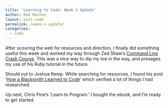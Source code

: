 ```yaml
---
title: 'Learning to Code: Week 1 Update'
author: Rod Machen
layout: post-code
permalink: /week-1-update/
categories:
  - Code
---
```

After scouring the web for resources and direction, I finally did something useful this week and worked my way through Zed Shaw&#8217;s [Command Line Crash Course][1]. This was a nice way to dip my toe in the way, and presages my use of his Ruby tutorial in the future.

Should out to Joshua Kemp. While searching for resources, I found his post &#8216;[How a Blacksmith Learned to Code][2]&#8216; which verified a lot of things I had researched.

Up next, Chris Pine&#8217;s &#8216;Learn to Program.&#8217; I bought the ebook, and I&#8217;m ready to get started.

 [1]: http://cli.learncodethehardway.org/
 [2]: http://joshuakemp.blogspot.com/2013/11/how-blacksmith-learned-to-code-and-9.html